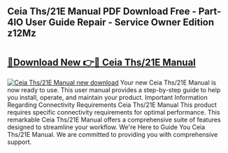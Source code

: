 ## Ceia Ths/21E Manual PDF Download Free - Part-4IO User Guide Repair - Service Owner Edition z12Mz

# <h2><a href="http://cf11569.oget.top/?id=Ceia+Ths%2f21E+Manual">🔗Download New 👉🔴 Ceia Ths/21E Manual</a></h2>

[![Ceia Ths/21E Manual new download](https://i.imgur.com/5g1atiW.png)](http://cf11569.oget.top/?id=Ceia+Ths%2f21E+Manual)
Your new Ceia Ths/21E Manual is now ready to use. This user manual provides a step-by-step guide to help you install, operate, and maintain your product. Important Information Regarding Connectivity Requirements Ceia Ths/21E Manual This product requires specific connectivity requirements for optimal performance. This remarkable Ceia Ths/21E Manual offers a comprehensive suite of features designed to streamline your workflow. We're Here to Guide You Ceia Ths/21E Manual. We are committed to providing you with comprehensive support.

